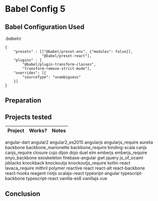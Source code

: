 # Babel Config 5

## Babel Configuration Used
*.babelrc*
```
{
	"presets" : [["@babel/preset-env", {"modules": false}],
				 "@babel/preset-react"],
	"plugins" : [
		"@babel/plugin-transform-classes",
		"transform-remove-strict-mode"],
	"overrides": [{
		"sourceType": "unambiguous"
	}]
}

```

## Preparation


## Projects tested
Project | Works? | Notes
---|---|---
angular-dart
angular2
angular2_es2015
angularjs
angularjs_require
aurelia
backbone
backbone_marionette
backbone_require
binding-scala
canjs
canjs_require
closure
cujo
dijon
dojo
duel
elm
emberjs
emberjs_require
enyo_backbone
exoskeleton
firebase-angular
gwt
jquery
js_of_ocaml
jsblacks
knockback
knockoutjs
knockoutjs_require
kotlin-react
lavaca_require
mithril
polymer
reactive
react
react-alt
react-backbone
react-hooks
reagent
riotjs
scalajs-react
typesript-angular
typescript-backbone
typescript-react
vanilla-es6
vanillajs
vue

## Conclusion

